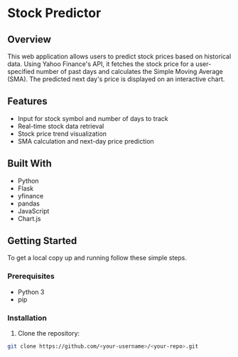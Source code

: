 # Stock Predictor

## Overview

This web application allows users to predict stock prices based on historical data. Using Yahoo Finance's API, it fetches the stock price for a user-specified number of past days and calculates the Simple Moving Average (SMA). The predicted next day's price is displayed on an interactive chart.

## Features

- Input for stock symbol and number of days to track
- Real-time stock data retrieval
- Stock price trend visualization
- SMA calculation and next-day price prediction

## Built With

- Python
- Flask
- yfinance
- pandas
- JavaScript
- Chart.js

## Getting Started

To get a local copy up and running follow these simple steps.

### Prerequisites

- Python 3
- pip

### Installation

1. Clone the repository:
```bash
git clone https://github.com/<your-username>/<your-repo>.git
